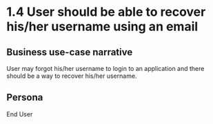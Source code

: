 # 1.4 User should be able to recover his/her username using an email

## Business use-case narrative
User may forgot his/her username to login to an application and there should be a way to recover his/her username.

## Persona
End User

